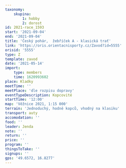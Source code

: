 ```yaml
---
taxonomy:
    skupina:
        1: hobby
        2: dorost
id: 2021-race_1593
start: '2021-09-04'
end: '2021-09-04'
title: 'Český pohár,  žebříček A - klasická trať'
link: 'https://oris.orientacnisporty.cz/Zavod?id=5555'
orisid: '5555'
type: Z
template: zavod
date: '2021-05-14'
import:
    type: members
    time: 1620993602
place: Kladky
meetTime: ''
meetPlace: 'dle rozpisu dopravy'
eventTypeDescription: Kopcovité
startTime: '12:00'
map: 'Věžnice 2021, 1:15 000'
terrain: 'Jednoduchý, hodně kopců, vhodný na klasiku'
transport: auty
accomodation: ''
food: ''
leader: Jenda
note: ''
return: ''
price: ''
program: ''
thingsToTake: ''
signups: ''
gps: '49.6572, 16.8277'
---
```


